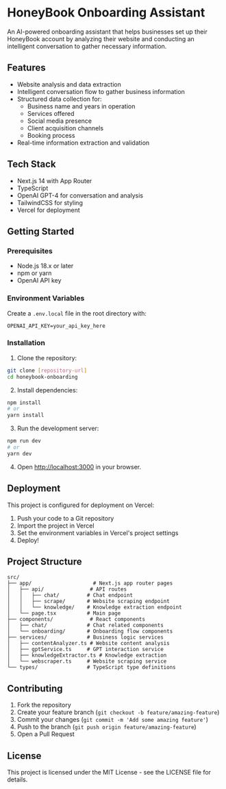 # HoneyBook Onboarding Assistant

An AI-powered onboarding assistant that helps businesses set up their HoneyBook account by analyzing their website and conducting an intelligent conversation to gather necessary information.

## Features

- Website analysis and data extraction
- Intelligent conversation flow to gather business information
- Structured data collection for:
  - Business name and years in operation
  - Services offered
  - Social media presence
  - Client acquisition channels
  - Booking process
- Real-time information extraction and validation

## Tech Stack

- Next.js 14 with App Router
- TypeScript
- OpenAI GPT-4 for conversation and analysis
- TailwindCSS for styling
- Vercel for deployment

## Getting Started

### Prerequisites

- Node.js 18.x or later
- npm or yarn
- OpenAI API key

### Environment Variables

Create a `.env.local` file in the root directory with:

```env
OPENAI_API_KEY=your_api_key_here
```

### Installation

1. Clone the repository:
```bash
git clone [repository-url]
cd honeybook-onboarding
```

2. Install dependencies:
```bash
npm install
# or
yarn install
```

3. Run the development server:
```bash
npm run dev
# or
yarn dev
```

4. Open [http://localhost:3000](http://localhost:3000) in your browser.

## Deployment

This project is configured for deployment on Vercel:

1. Push your code to a Git repository
2. Import the project in Vercel
3. Set the environment variables in Vercel's project settings
4. Deploy!

## Project Structure

```
src/
├── app/                    # Next.js app router pages
│   ├── api/               # API routes
│   │   ├── chat/         # Chat endpoint
│   │   ├── scrape/       # Website scraping endpoint
│   │   └── knowledge/    # Knowledge extraction endpoint
│   └── page.tsx          # Main page
├── components/            # React components
│   ├── chat/             # Chat related components
│   └── onboarding/       # Onboarding flow components
├── services/             # Business logic services
│   ├── contentAnalyzer.ts # Website content analysis
│   ├── gptService.ts     # GPT interaction service
│   ├── knowledgeExtractor.ts # Knowledge extraction
│   └── webscraper.ts     # Website scraping service
└── types/                # TypeScript type definitions
```

## Contributing

1. Fork the repository
2. Create your feature branch (`git checkout -b feature/amazing-feature`)
3. Commit your changes (`git commit -m 'Add some amazing feature'`)
4. Push to the branch (`git push origin feature/amazing-feature`)
5. Open a Pull Request

## License

This project is licensed under the MIT License - see the LICENSE file for details.

